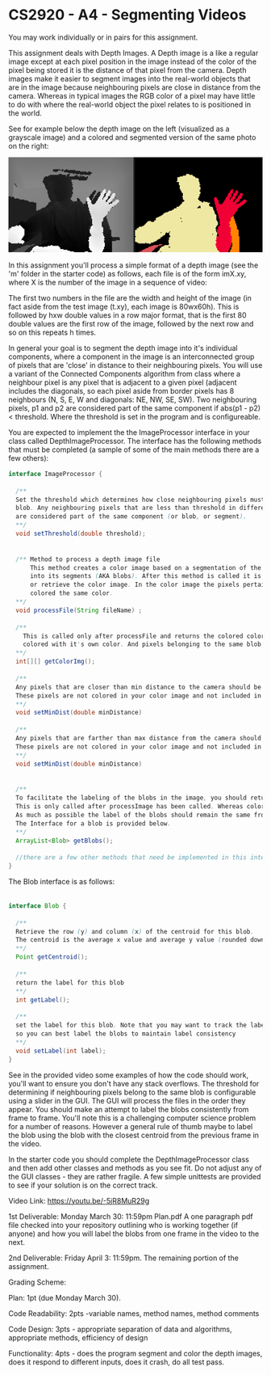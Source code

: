 # CS2920 - A4 - Segmenting Videos

You may work individually or in pairs for this assignment.

This assignment deals with Depth Images. A Depth image is a like a regular image except at each pixel position in the image instead of the color of the pixel being stored it is the distance of that pixel from the camera. Depth images make it easier to segment images into the real-world objects that are in the image because neighbouring pixels are close in distance from the camera. Whereas in typical images the RGB color of a pixel may have little to do with where the real-world object the pixel relates to is positioned in the world. 

See for example below the depth image on the left (visualized as a grayscale image) and a colored and segmented version of the same photo on the right:

![sample depth and colored image](image1.png)

In this assignment you'll process a simple format of a depth image (see the 'm' folder in the starter code) as follows, each file is of the form imX.xy, where X is the number of the image in a sequence of video:

The first two numbers in the file are the width and height of the image (in fact aside from the test image (t.xy), each image is 80wx60h). This is followed by hxw double values in a row major format, that is the first 80 double values are the first row of the image, followed by the next row and so on this repeats h times. 

In general your goal is to segment the depth image into it's individual components, where a component in the image is an interconnected group of pixels that are 'close' in distance to their neighbouring pixels. You will use a variant of the Connected Components algorithm from class where a neighbour pixel is any pixel that is adjacent to a given pixel (adjacent includes the diagonals, so each pixel aside from border pixels has 8 neighbours (N, S, E, W and diagonals: NE, NW, SE, SW). Two neighbouring pixels, p1 and p2 are considered part of the same component if abs(p1 - p2) < threshold. Where the threshold is set in the program and is configureable.   

You are expected to implement the the ImageProcessor interface in your class called DepthImageProcessor. The interface has the following methods that must be completed (a sample of some of the main methods there are a few others):


```java
interface ImageProcessor {

  /**
  Set the threshold which determines how close neighbouring pixels must be to be considered part of the same 
  blob. Any neighbouring pixels that are less than threshold in difference (between their values in the raw depth image), 
  are considered part of the same component (or blob, or segment). 
  **/
  void setThreshold(double threshold);


  /** Method to process a depth image file
      This method creates a color image based on a segmentation of the raw depth image 
      into its segments (AKA blobs). After this method is called it is possible to retrieve the Blobs
      or retrieve the color image. In the color image the pixels pertaining to the same blob should be
      colored the same color.
  **/
  void processFile(String fileName) ;
  
  /**
    This is called only after processFile and returns the colored color image. Where as much as possible each blob is 
    colored with it's own color. And pixels belonging to the same blob are colored the same.
  **/
  int[][] getColorImg();
  
  /**
  Any pixels that are closer than min distance to the camera should be ignored. This method sets that min distance. 
  These pixels are not colored in your color image and not included in any blobs.
  **/
  void setMinDist(double minDistance)
  
  /**
  Any pixels that are farther than max distance from the camera should be ignored. This method sets that max distance. 
  These pixels are not colored in your color image and not included in any blobs.
  **/
  void setMinDist(double minDistance)
  
  
  /**
  To facilitate the labeling of the blobs in the image, you should return an ArrayList of all of the blobs in the color image
  This is only called after processImage has been called. Whereas colors may change from frame to frame within an image. 
  As much as possible the label of the blobs should remain the same from one frame to the next. 
  The Interface for a blob is provided below.
  **/
  ArrayList<Blob> getBlobs();
  
  //there are a few other methods that need be implemented in this interface, not shown here
}
```

The Blob interface is as follows:

```java

interface Blob {

  /**
  Retrieve the row (y) and column (x) of the centroid for this blob.
  The centroid is the average x value and average y value (rounded down to nearest int).
  **/
  Point getCentroid();

  /**
  return the label for this blob
  **/
  int getLabel();

  /**
  set the label for this blob. Note that you may want to track the labels from one frame to the next 
  so you can best label the blobs to maintain label consistency
  **/
  void setLabel(int label);
}
```

See in the provided video some examples of how the code should work, you'll want to ensure you don't have any stack overflows. The threshold for determining if neighbouring pixels belong to the same blob is configurable using a slider in the GUI. The GUI will process the files in the order they appear. You should make an attempt to label the blobs consistently from frame to frame. You'll note this is a challenging computer science problem for a number of reasons. However a general rule of thumb maybe to label the blob using the blob with the closest centroid from the previous frame in the video. 

In the starter code you should complete the DepthImageProcessor class and then add other classes and methods as you see fit. Do not adjust any of the GUI classes - they are rather fragile. A few simple unittests are provided to see if your solution is on the correct track.

Video Link: 
https://youtu.be/-5jR8MuR29g

1st Deliverable: Monday March 30: 11:59pm 
Plan.pdf
A one paragraph pdf file checked into your repository outlining who is working together (if anyone) and how you will label the blobs from one frame in the video to the next.

2nd Deliverable: Friday April 3: 11:59pm. The remaining portion of the assignment.

Grading Scheme:

Plan: 1pt (due Monday March 30). 

Code Readability: 2pts -variable names, method names, method comments

Code Design: 3pts - appropriate separation of data and algorithms, appropriate methods, efficiency of design
 
Functionality: 4pts - does the program segment and color the depth images, does it respond to different inputs, does it crash, do all test pass. 





